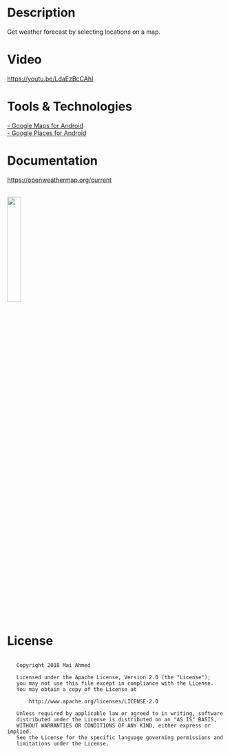 # Description
Get weather forecast by selecting locations on a map.

# Video
https://youtu.be/LdaEzBcCAhI

# Tools & Technologies
<a href="https://developers.google.com/maps/documentation/android-sdk/intro">- Google Maps for Android</a>
<br>
<a href="https://developers.google.com/places/android-sdk/intro">- Google Places for Android</a>

# Documentation
https://openweathermap.org/current
<br><br>

<a href="https://drive.google.com/open?id=1u-KZg5f0Oxj03HAzO-1XbVOSKwwRxEf9"><img src="https://image.ibb.co/h45q7o/android_download.png" width="25%" height="25%"/></a>

# License
<pre><code>
   Copyright 2018 Mai Ahmed

   Licensed under the Apache License, Version 2.0 (the "License");
   you may not use this file except in compliance with the License.
   You may obtain a copy of the License at

       http://www.apache.org/licenses/LICENSE-2.0

   Unless required by applicable law or agreed to in writing, software
   distributed under the License is distributed on an "AS IS" BASIS,
   WITHOUT WARRANTIES OR CONDITIONS OF ANY KIND, either express or implied.
   See the License for the specific language governing permissions and
   limitations under the License.
   </code></pre>
